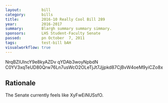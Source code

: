 ```yaml
---
layout:         bill
category:       bills
title:          2016-10 Really Cool Bill 289
year:           2016-2017
summary:        Blargh summary summary simmary.
sponsors:       LHS Student-Faculty Senate
passed:         pn October  7, 2011
tags:           test-bill bAH
visualworkflow: true
---
```



NrqBZIUlncY9e8kyAZDv qYDAb3woyNpbdN C0YV3xqTeUD80Qrw76Ln7usWcO2OLeTjJt7Jjjpkd87CjBvW4oeM9yiCZo8x 




Rationale
---------
The Senate currently feels like XyFwEiNUSsfO.
